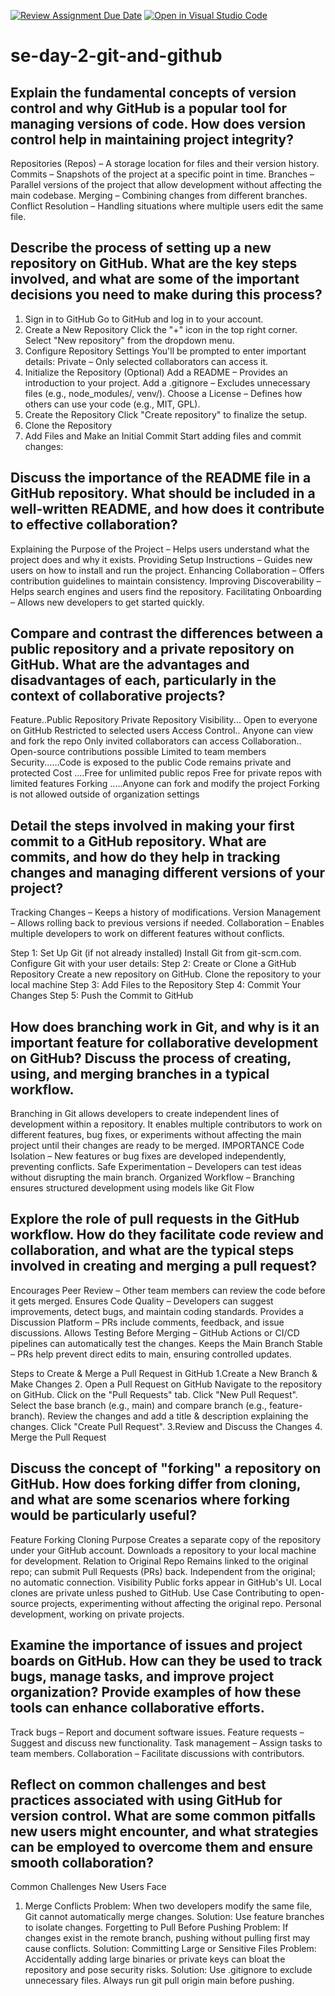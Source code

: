 [![Review Assignment Due Date](https://classroom.github.com/assets/deadline-readme-button-22041afd0340ce965d47ae6ef1cefeee28c7c493a6346c4f15d667ab976d596c.svg)](https://classroom.github.com/a/8wgCKhpZ)
[![Open in Visual Studio Code](https://classroom.github.com/assets/open-in-vscode-2e0aaae1b6195c2367325f4f02e2d04e9abb55f0b24a779b69b11b9e10269abc.svg)](https://classroom.github.com/online_ide?assignment_repo_id=18701211&assignment_repo_type=AssignmentRepo)
# se-day-2-git-and-github
## Explain the fundamental concepts of version control and why GitHub is a popular tool for managing versions of code. How does version control help in maintaining project integrity?
Repositories (Repos) – A storage location for files and their version history.
Commits – Snapshots of the project at a specific point in time.
Branches – Parallel versions of the project that allow development without affecting the main codebase.
Merging – Combining changes from different branches.
Conflict Resolution – Handling situations where multiple users edit the same file.
## Describe the process of setting up a new repository on GitHub. What are the key steps involved, and what are some of the important decisions you need to make during this process?
1. Sign in to GitHub
Go to GitHub and log in to your account.
2. Create a New Repository
Click the "+" icon in the top right corner.
Select "New repository" from the dropdown menu.
3. Configure Repository Settings
You'll be prompted to enter important details:
Private – Only selected collaborators can access it.
4. Initialize the Repository (Optional)
Add a README – Provides an introduction to your project.
Add a .gitignore – Excludes unnecessary files (e.g., node_modules/, venv/).
Choose a License – Defines how others can use your code (e.g., MIT, GPL).
5. Create the Repository
Click "Create repository" to finalize the setup.
6. Clone the Repository
7. Add Files and Make an Initial Commit
Start adding files and commit changes:

## Discuss the importance of the README file in a GitHub repository. What should be included in a well-written README, and how does it contribute to effective collaboration?
Explaining the Purpose of the Project – Helps users understand what the project does and why it exists.
Providing Setup Instructions – Guides new users on how to install and run the project.
Enhancing Collaboration – Offers contribution guidelines to maintain consistency.
Improving Discoverability – Helps search engines and users find the repository.
Facilitating Onboarding – Allows new developers to get started quickly.

## Compare and contrast the differences between a public repository and a private repository on GitHub. What are the advantages and disadvantages of each, particularly in the context of collaborative projects?
Feature..Public Repository	                          Private Repository
Visibility...	Open to everyone on GitHub                	Restricted to selected users
Access Control..	Anyone can view and fork the repo      	Only invited collaborators can access
Collaboration..	Open-source contributions possible	       Limited to team members
Security......Code is exposed to the public                 	Code remains private and protected
Cost	....Free for unlimited public repos	                    Free for private repos with limited features
Forking	.....Anyone can fork and modify the project	           Forking is not allowed outside of organization settings
## Detail the steps involved in making your first commit to a GitHub repository. What are commits, and how do they help in tracking changes and managing different versions of your project?
Tracking Changes – Keeps a history of modifications.
 Version Management – Allows rolling back to previous versions if needed.
 Collaboration – Enables multiple developers to work on different features without conflicts.

 Step 1: Set Up Git (if not already installed)
Install Git from git-scm.com.
Configure Git with your user details:
Step 2: Create or Clone a GitHub Repository
Create a new repository on GitHub.
Clone the repository to your local machine
Step 3: Add Files to the Repository
Step 4: Commit Your Changes
Step 5: Push the Commit to GitHub

## How does branching work in Git, and why is it an important feature for collaborative development on GitHub? Discuss the process of creating, using, and merging branches in a typical workflow.
Branching in Git allows developers to create independent lines of development within a repository. It enables multiple contributors to work on different features, bug fixes, or experiments without affecting the main project until their changes are ready to be merged.
IMPORTANCE
Code Isolation – New features or bug fixes are developed independently, preventing conflicts.
 Safe Experimentation – Developers can test ideas without disrupting the main branch.
 Organized Workflow – Branching ensures structured development using models like Git Flow

## Explore the role of pull requests in the GitHub workflow. How do they facilitate code review and collaboration, and what are the typical steps involved in creating and merging a pull request?
Encourages Peer Review – Other team members can review the code before it gets merged.
 Ensures Code Quality – Developers can suggest improvements, detect bugs, and maintain coding standards.
 Provides a Discussion Platform – PRs include comments, feedback, and issue discussions.
 Allows Testing Before Merging – GitHub Actions or CI/CD pipelines can automatically test the changes.
 Keeps the Main Branch Stable – PRs help prevent direct edits to main, ensuring controlled updates.

Steps to Create & Merge a Pull Request in GitHub
1.Create a New Branch & Make Changes
2. Open a Pull Request on GitHub
Navigate to the repository on GitHub.
Click on the "Pull Requests" tab.
Click "New Pull Request".
Select the base branch (e.g., main) and compare branch (e.g., feature-branch).
Review the changes and add a title & description explaining the changes.
Click "Create Pull Request".
3.Review and Discuss the Changes
4. Merge the Pull Request


## Discuss the concept of "forking" a repository on GitHub. How does forking differ from cloning, and what are some scenarios where forking would be particularly useful?
Feature	                                Forking                                                                                  	Cloning
Purpose	                        Creates a separate copy of the repository under your GitHub account.	                      Downloads a repository to your local machine for development.
Relation to Original Repo      	Remains linked to the original repo; can submit Pull Requests (PRs) back.	                   Independent from the original; no automatic connection.
Visibility                    	Public forks appear in GitHub's UI.                                                         	Local clones are private unless pushed to GitHub.
Use Case	                       Contributing to open-source projects, experimenting without affecting the original repo.	    Personal development, working on private projects.

## Examine the importance of issues and project boards on GitHub. How can they be used to track bugs, manage tasks, and improve project organization? Provide examples of how these tools can enhance collaborative efforts.
 Track bugs – Report and document software issues.
Feature requests – Suggest and discuss new functionality.
 Task management – Assign tasks to team members.
 Collaboration – Facilitate discussions with contributors.
## Reflect on common challenges and best practices associated with using GitHub for version control. What are some common pitfalls new users might encounter, and what strategies can be employed to overcome them and ensure smooth collaboration?
Common Challenges New Users Face
 1. Merge Conflicts
Problem: When two developers modify the same file, Git cannot automatically merge changes.
Solution:
Use feature branches to isolate changes.
Forgetting to Pull Before Pushing
Problem: If changes exist in the remote branch, pushing without pulling first may cause conflicts.
Solution:
Committing Large or Sensitive Files
Problem: Accidentally adding large binaries or private keys can bloat the repository and pose security risks.
Solution:
Use .gitignore to exclude unnecessary files.
Always run git pull origin main before pushing.
